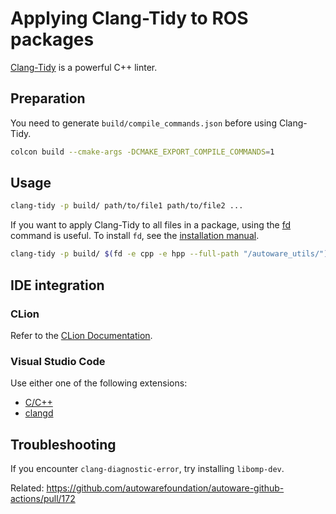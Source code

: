 # Applying Clang-Tidy to ROS packages

[Clang-Tidy](https://clang.llvm.org/extra/clang-tidy/) is a powerful C++ linter.

## Preparation

You need to generate `build/compile_commands.json` before using Clang-Tidy.

```bash
colcon build --cmake-args -DCMAKE_EXPORT_COMPILE_COMMANDS=1
```

## Usage

```bash
clang-tidy -p build/ path/to/file1 path/to/file2 ...
```

If you want to apply Clang-Tidy to all files in a package, using the [fd](https://github.com/sharkdp/fd) command is useful.
To install `fd`, see the [installation manual](https://github.com/sharkdp/fd#on-ubuntu).

```bash
clang-tidy -p build/ $(fd -e cpp -e hpp --full-path "/autoware_utils/")
```

## IDE integration

### CLion

Refer to the [CLion Documentation](https://www.jetbrains.com/help/clion/clang-tidy-checks-support.html).

### Visual Studio Code

Use either one of the following extensions:

- [C/C++](https://marketplace.visualstudio.com/items?itemName=ms-vscode.cpptools)
- [clangd](https://marketplace.visualstudio.com/items?itemName=llvm-vs-code-extensions.vscode-clangd)

## Troubleshooting

If you encounter `clang-diagnostic-error`, try installing `libomp-dev`.

Related: <https://github.com/autowarefoundation/autoware-github-actions/pull/172>

